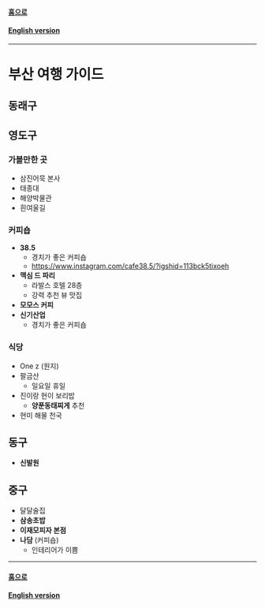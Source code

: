 #### [홈으로](../README.md)  
#### [English version](README.md)  
---
# 부산 여행 가이드


## 동래구

## 영도구

### 가볼만한 곳
* 삼진어묵 본사
* 태종대
* 해양박물관
* 흰여울길


### 커피숍
* **38.5**
  * 경치가 좋은 커피숍
  * https://www.instagram.com/cafe38.5/?igshid=113bck5tixoeh
* **맥심 드 파리**
  * 라발스 호텔 28층
  * 강력 추천 뷰 맛집
* **모모스 커피** 
* **신기산업**
  * 경치가 좋은 커피숍 

  
### 식당
  * One z (원지)
  * 팔금산
    * 일요일 휴일
  * 진이랑 현이 보리밥  
    * **양푼동태찌게** 추천 
  * 현미 해물 천국


## 동구  
   * **신발원**  


## 중구
   * 달달술집
   * **삼송초밥**
   * **이재모피자 본점**
   * **나담** (커피숍)
     * 인테리어가 이쁨


---
#### [홈으로](../README.md)  
#### [English version](README.md)  